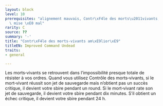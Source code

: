 ```yaml
---
layout: block
level: 10
prerequisites: "alignement mauvais, Contr\xF4le des morts\u2011vivants, source de\
  \ mise \xE0 mal"
rarity: C
source: ??
summary: '-'
title: "Contr\xF4le des morts-vivants am\xE9lior\xE9"
titleEN: Improved Command Undead
traits:
- general

---
```


<p>Les morts‑vivants se retrouvent dans l’impossibilité presque totale de résister à vos ordres. Quand vous utilisez Contrôle des morts‑vivants, si le mort‑vivant réussit son jet de sauvegarde mais n’obtient pas un succès critique, il devient votre sbire pendant un round. Si le mort‑vivant rate son jet de sauvegarde, il devient votre sbire pendant dix minutes. S’il obtient un échec critique, il devient votre sbire pendant 24 h.</p>